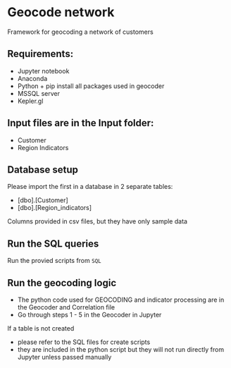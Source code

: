 # Geocode network
Framework for geocoding a network of customers

## Requirements:

  * Jupyter notebook
  * Anaconda
  * Python + pip install all packages used in geocoder
  * MSSQL server
  * Kepler.gl


## Input files are in the Input folder:

 * Customer
 * Region Indicators

## Database setup

Please import the first in a database in 2 separate tables:
 * [dbo].[Customer]
 * [dbo].[Region_indicators]

Columns provided in csv files, but they have only sample data

## Run the SQL queries

Run the provied scripts from `SQL`

## Run the geocoding logic

 * The python code used for GEOCODING and indicator processing are in the Geocoder and Correlation file
 * Go through steps 1 - 5 in the Geocoder in Jupyter 


If a table is not created
 * please refer to the SQL files for create scripts
 * they are included in the python script but they will not run directly from Jupyter unless passed manually
